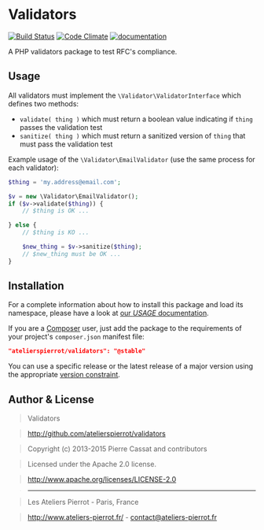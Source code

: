 Validators
==========

[![Build Status](http://travis-ci.org/atelierspierrot/validators.svg?branch=master)](http://travis-ci.org/atelierspierrot/validators)
[![Code Climate](http://codeclimate.com/github/atelierspierrot/validators/badges/gpa.svg)](http://codeclimate.com/github/atelierspierrot/validators)
[![documentation](http://img.ateliers-pierrot-static.fr/read-the-doc.svg)](http://docs.ateliers-pierrot.fr/validators/)

A PHP validators package to test RFC's compliance.


Usage
-----

All validators must implement the `\Validator\ValidatorInterface` which defines two methods:

-   `validate( thing )` which must return a boolean value indicating if `thing` passes the
    validation test
-   `sanitize( thing )` which must return a sanitized version of `thing` that must pass the
    validation test

Example usage of the `\Validator\EmailValidator` (use the same process for each validator):

```php
$thing = 'my.address@email.com';

$v = new \Validator\EmailValidator();
if ($v->validate($thing)) {
    // $thing is OK ...

} else {
    // $thing is KO ...

    $new_thing = $v->sanitize($thing);
    // $new_thing must be OK ...
}
```


Installation
------------

For a complete information about how to install this package and load its namespace, 
please have a look at [our *USAGE* documentation](http://github.com/atelierspierrot/atelierspierrot/blob/master/USAGE.md).

If you are a [Composer](http://getcomposer.org/) user, just add the package to the 
requirements of your project's `composer.json` manifest file:

```json
"atelierspierrot/validators": "@stable"
```

You can use a specific release or the latest release of a major version using the appropriate
[version constraint](http://getcomposer.org/doc/01-basic-usage.md#package-versions).


Author & License
----------------

>    Validators

>    http://github.com/atelierspierrot/validators

>    Copyright (c) 2013-2015 Pierre Cassat and contributors

>    Licensed under the Apache 2.0 license.

>    http://www.apache.org/licenses/LICENSE-2.0

>    ----

>    Les Ateliers Pierrot - Paris, France

>    <http://www.ateliers-pierrot.fr/> - <contact@ateliers-pierrot.fr>

